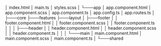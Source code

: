 │   index.html
│   main.ts
│   styles.scss
│
└───app
    │   app.component.html
    │   app.component.scss
    │   app.component.ts
    │   app.config.ts
    │   app.routes.ts
    │
    ├───core
    ├───features
    ├───layout
    │   ├───footer
    │   │       footer.component.html
    │   │       footer.component.scss
    │   │       footer.component.ts
    │   │
    │   ├───header
    │   │       header.component.html
    │   │       header.component.scss
    │   │       header.component.ts
    │   │
    │   └───main
    │           main.component.html
    │           main.component.scss
    │           main.component.ts
    │
    └───shared
